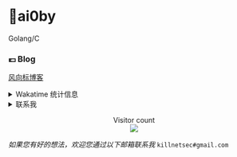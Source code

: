 # 🐤ai0by

Golang/C


### 💷 Blog

[风向标博客](https://sbcoder.cn)


<details>

<summary>Wakatime 统计信息</summary>


<!--START_SECTION:waka-->

<!-- ![github stats](https://github-readme-stats.vercel.app/api?username=ai0by&show_icons=true&icon_color=805AD5&text_color=718096&bg_color=ffffff&hide_title=true)-->
![](https://github-profile-summary-cards.vercel.app/api/cards/profile-details?username=ai0by&theme=github) 

![](https://github-profile-summary-cards.vercel.app/api/cards/repos-per-language?username=ai0by&theme=github)
![](https://github-profile-summary-cards.vercel.app/api/cards/most-commit-language?username=ai0by&theme=github)
![](https://github-profile-summary-cards.vercel.app/api/cards/stats?username=ai0by&theme=github)
![](https://github-profile-summary-cards.vercel.app/api/cards/productive-time?username=ai0by&theme=github)

<!--END_SECTION:waka-->

</details>

<details>

<summary>联系我</summary>

- 邮箱：killnetsec@gmail.com
- TG  ：ai0by 


风向标博客 (👇扫一扫更方便👇)

![](https://api.qrserver.com/v1/create-qr-code/?size=150x150&data=sbcoder.cn)

</details>

<p align="center"> 
  Visitor count<br>
  <img src="https://profile-counter.glitch.me/ai0by/count.svg" />
</p>

*如果您有好的想法，欢迎您通过以下邮箱联系我* `killnetsec#gmail.com`
